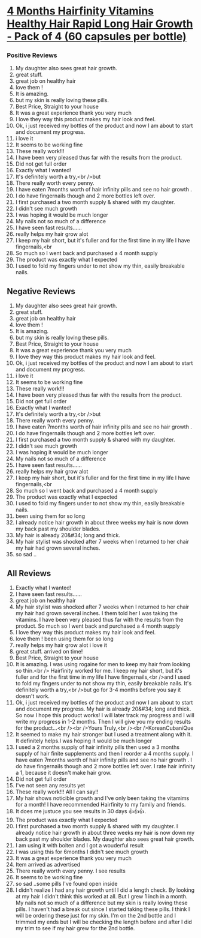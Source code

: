 # [4 Months Hairfinity Vitamins Healthy Hair Rapid Long Hair Growth - Pack of 4 (60 capsules per bottle)](https://products.checkmycream.com/products/4-Months-Hairfinity-Vitamins-Healthy-Hair-Rapid-Long-Hair-Growth-Pack-of-4-(60-capsules-per-bottle).html)

### Positive Reviews

<ol>
      <li>My daughter also sees great hair growth.</li>
      <li>great stuff.</li>
      <li>great job on healthy hair</li>
      <li>love them !</li>
      <li>It is amazing.  </li>
      <li>but my skin is really loving these pills.</li>
      <li>Best Price, Straight to your house</li>
      <li>It was a great experience thank you very much</li>
      <li>I love they way this product makes my hair look and feel.</li>
      <li>Ok, i just received my bottles of the product and now I am about to start and document my progress.</li>
      <li>i love it</li>
      <li>It seems to be working fine</li>
      <li>These really work!!!</li>
      <li>I have been very pleased thus far with the results from the product.</li>
      <li>Did not get full order</li>
      <li>Exactly what I wanted!</li>
      <li>It&#x27;s definitely worth a try,&lt;br /&gt;but</li>
      <li>There really worth every penny.</li>
      <li>I have eaten 7months worth of hair infinity  pills and see no hair growth .  </li>
      <li>I do have fingernails though and 2 more bottles left over.  </li>
      <li>I first purchased a two month supply &amp; shared with my daughter.</li>
      <li>I didn&#x27;t see much growth</li>
      <li>I was hoping it would be much longer</li>
      <li>My nails not so much of a difference</li>
      <li>I have seen fast results......</li>
      <li>really helps my hair grow alot</li>
      <li>I keep my hair short, but it&#x27;s fuller and for the first time in my life I have fingernails,&lt;br</li>
      <li>So much so I went back and purchased a 4 month supply</li>
      <li>The product was exactly what I expected</li>
      <li>I used to fold my fingers under to not show my thin, easily breakable nails.  </li>
</ol>


<h2>Negative Reviews</h2>
<ol>
<li> My daughter also sees great hair growth.</li>
<li> great stuff.</li>
<li> great job on healthy hair</li>
<li> love them !</li>
<li> It is amazing.  </li>
<li> but my skin is really loving these pills.</li>
<li> Best Price, Straight to your house</li>
<li> It was a great experience thank you very much</li>
<li> I love they way this product makes my hair look and feel.</li>
<li> Ok, i just received my bottles of the product and now I am about to start and document my progress.</li>
<li> i love it</li>
<li> It seems to be working fine</li>
<li> These really work!!!</li>
<li> I have been very pleased thus far with the results from the product.</li>
<li> Did not get full order</li>
<li> Exactly what I wanted!</li>
<li> It&#x27;s definitely worth a try,&lt;br /&gt;but</li>
<li> There really worth every penny.</li>
<li> I have eaten 7months worth of hair infinity  pills and see no hair growth .  </li>
<li> I do have fingernails though and 2 more bottles left over.  </li>
<li> I first purchased a two month supply &amp; shared with my daughter.</li>
<li> I didn&#x27;t see much growth</li>
<li> I was hoping it would be much longer</li>
<li> My nails not so much of a difference</li>
<li> I have seen fast results......</li>
<li> really helps my hair grow alot</li>
<li> I keep my hair short, but it&#x27;s fuller and for the first time in my life I have fingernails,&lt;br</li>
<li> So much so I went back and purchased a 4 month supply</li>
<li> The product was exactly what I expected</li>
<li> I used to fold my fingers under to not show my thin, easily breakable nails.  </li>
<li> been using them for so long</li>
<li> I already notice hair growth in about three weeks my hair is  now down my back  past my shoulder blades.</li>
<li> My hair is already 20&amp;#34; long and thick.</li>
<li> My hair stylist was shocked after 7 weeks when I returned to her chair my hair had grown several inches.</li>
<li> so sad ..</li>
</ol>

<h2>All Reviews</h2>

<ol>
    <li> Exactly what I wanted!</li>
    <li> I have seen fast results......</li>
    <li> great job on healthy hair</li>
    <li> My hair stylist was shocked after 7 weeks when I returned to her chair my hair had grown several inches. I them told her I was taking the vitamins. I have been very pleased thus far with the results from the product. So much so I went back and purchased a 4 month supply</li>
    <li> I love they way this product makes my hair look and feel.</li>
    <li> love them ! been using them for so long</li>
    <li> really helps my hair grow alot i love it</li>
    <li> great stuff. arrived on time!</li>
    <li> Best Price, Straight to your house</li>
    <li> It is amazing.  I was using rogaine for men to keep my hair from looking so thin.&lt;br /&gt; Hairfinity worked for me.  I keep my hair short, but it&#x27;s fuller and for the first time in my life I have fingernails,&lt;br /&gt;and I used to fold my fingers under to not show my thin, easily breakable nails.  It&#x27;s definitely worth a try,&lt;br /&gt;but go for 3-4 months before you say it doesn&#x27;t work.</li>
    <li> Ok, i just received my bottles of the product and now I am about to start and document my progress. My hair is already 20&amp;#34; long and thick. So now I hope this product works! I will later track my progress and I will write my progress in 1-2 months. Then I will give you my ending results for the product...&lt;br /&gt;&lt;br /&gt;Yours Truly,&lt;br /&gt;&lt;br /&gt;KoreanCubaniQue</li>
    <li> It seemed to make my hair stronger but I used a treatment along with it. It definitely helps.I was hoping it would be much longer</li>
    <li> I used a 2 months supply of hair infinity  pills then  used a 3 months supply of hair finite supplements and then I reorder a 4 months supply. I have eaten 7months worth of hair infinity  pills and see no hair growth .  I do have fingernails though and 2 more bottles left over.  I rate hair infinity a 1, because it doesn&#x27;t make hair grow.</li>
    <li> Did not get full order</li>
    <li> I&#x27;ve not seen any results yet</li>
    <li> These really work!!! All I can say!!</li>
    <li> My hair shows noticible growth and I&#x27;ve only been taking the vitamims for a month!  I have recommended Hairfinity to my family and friends.</li>
    <li> It does me justuce you see results in 30 days 👍👍👍.</li>
    <li> The product was exactly what I expected</li>
    <li> I first purchased a two month supply &amp; shared with my daughter. I already notice hair growth in about three weeks my hair is  now down my back  past my shoulder blades. My daughter also sees great hair growth.</li>
    <li> I am using it with boiten and I got a wouderful result</li>
    <li> I was using this for 6months I didn&#x27;t see much growth</li>
    <li> It was a great experience thank you very much</li>
    <li> Item arrived as advertised</li>
    <li> There really worth every penny. I see results</li>
    <li> It seems to be working fine</li>
    <li> so sad ..some pills I&#x27;ve found open inside</li>
    <li> I didn&#x27;t realize I had any hair growth until I did a length check. By looking at my hair I didn&#x27;t think this worked at all. But I grew 1 inch in a month. My nails not so much of a difference but my skin is really loving these pills. I haven&#x27;t had a break out since I started taking these pills. I think I will be ordering these just for my skin. I&#x27;m on the 2nd bottle and I trimmed my ends but I will be checking the length before and after I did my trim to see if my hair grew for the 2nd bottle.</li>
</ol>




